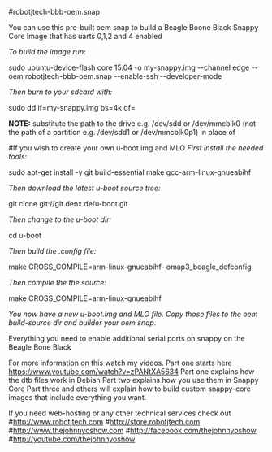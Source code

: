 #robotjtech-bbb-oem.snap

You can use this pre-built oem snap to build a Beagle Boone Black Snappy Core Image that has uarts 0,1,2 and 4 enabled

*To build the image run:*

sudo ubuntu-device-flash core 15.04 -o my-snappy.img --channel edge --oem robotjtech-bbb-oem.snap --enable-ssh --developer-mode

*Then burn to your sdcard with:*

sudo dd if=my-snappy.img bs=4k of=<drive>


**NOTE:**
substitute the path to the drive e.g. /dev/sdd or /dev/mmcblk0 (not the
path of a partition e.g. /dev/sdd1 or /dev/mmcblk0p1) in place of <drive>

#If you wish to create your own u-boot.img and MLO
*First install the needed tools:*

sudo apt-get install -y git build-essential make gcc-arm-linux-gnueabihf

*Then download the latest u-boot source tree:* 

git clone git://git.denx.de/u-boot.git

*Then change to the u-boot dir:*

cd u-boot

*Then build the .config file:*

make CROSS_COMPILE=arm-linux-gnueabihf- omap3_beagle_defconfig

*Then compile the the source:*

make CROSS_COMPILE=arm-linux-gnueabihf

*You now have a new u-boot.img and MLO file. Copy those files to the oem build-source dir and builder your oem snap.*



Everything you need to enable additional serial ports on snappy on the Beagle Bone Black

For more information on this watch my videos. Part one starts here https://www.youtube.com/watch?v=zPANtXA5634 Part one explains how the dtb files work in Debian Part two explains how you use them in Snappy Core Part three and others will explain how to build custom snappy-core images that include everything you want.

If you need web-hosting or any other technical services check out
#http://www.robotjtech.com
#http://store.robotjtech.com
#http://www.thejohnnyoshow.com
#http://facebook.com/thejohnnyoshow
#http://youtube.com/thejohnnyoshow



